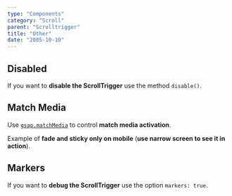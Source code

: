```yaml
---
type: "Components"
category: "Scroll"
parent: "Scrolltrigger"
title: "Other"
date: "2005-10-10"
---
```


## Disabled

If you want to **disable the ScrollTrigger** use the method `disable()`.

## Match Media

Use [`gsap.matchMedia`](https://greensock.com/docs/v3/GSAP/gsap.matchMedia()) to control **match media activation**.

Example of **fade and sticky only on mobile** (**use narrow screen to see it in action**).

<demo>
  <div class="docs_demo_item" data-iframe="demos/components/scrolltrigger/fade-matchmedia"></div>
  <div class="docs_demo_item" data-iframe="demos/components/scrolltrigger/sticky-matchmedia"></div>
</demo>

## Markers

If you want to **debug the ScrollTrigger** use the option `markers: true`.
